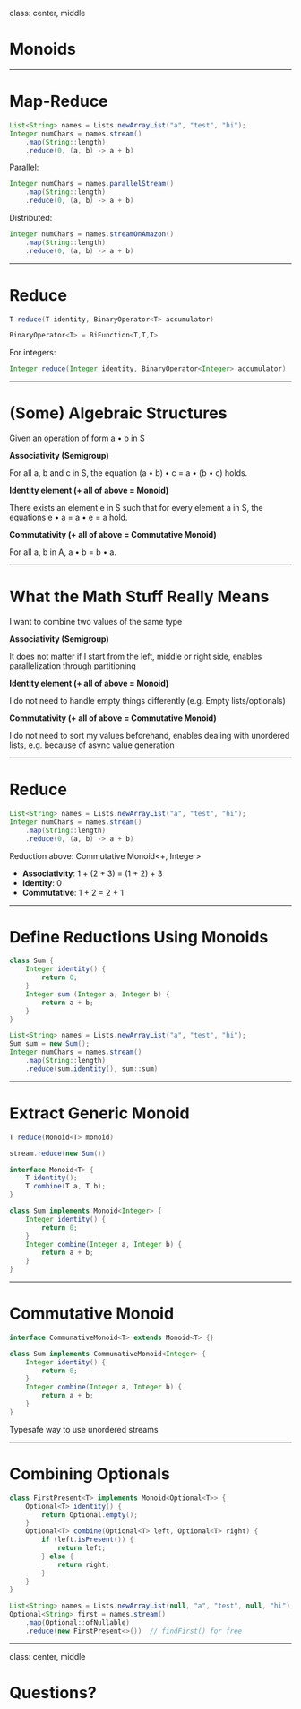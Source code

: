 class: center, middle

# Monoids

---

# Map-Reduce

```java
List<String> names = Lists.newArrayList("a", "test", "hi");
Integer numChars = names.stream()
    .map(String::length)
    .reduce(0, (a, b) -> a + b)
```
Parallel:
```java
Integer numChars = names.parallelStream()
    .map(String::length)
    .reduce(0, (a, b) -> a + b)
```

Distributed:
```java
Integer numChars = names.streamOnAmazon()
    .map(String::length)
    .reduce(0, (a, b) -> a + b)
```

---

# Reduce

```java
T reduce(T identity, BinaryOperator<T> accumulator)
```

```java
BinaryOperator<T> = BiFunction<T,T,T>
```


For integers:

```java
Integer reduce(Integer identity, BinaryOperator<Integer> accumulator)
```

---

# (Some) Algebraic Structures

Given an operation of form a • b in S

**Associativity (Semigroup)**

For all a, b and c in S, the equation (a • b) • c = a • (b • c) holds.

**Identity element (+ all of above = Monoid)**

There exists an element e in S such that for every element a in S, the equations e • a = a • e = a hold.

**Commutativity (+ all of above = Commutative Monoid)**

For all a, b in A, a • b = b • a.

---

# What the Math Stuff Really Means

I want to combine two values of the same type

**Associativity (Semigroup)**

It does not matter if I start from the left, middle or right side, enables parallelization through partitioning

**Identity element (+ all of above = Monoid)**

I do not need to handle empty things differently (e.g. Empty lists/optionals)

**Commutativity (+ all of above = Commutative Monoid)**

I do not need to sort my values beforehand, enables dealing with unordered lists, e.g. because of async value generation

---

# Reduce

```java
List<String> names = Lists.newArrayList("a", "test", "hi");
Integer numChars = names.stream()
    .map(String::length)
    .reduce(0, (a, b) -> a + b)
```

Reduction above: Commutative Monoid<+, Integer>

* **Associativity**: 1 + (2 + 3) = (1 + 2) + 3
* **Identity**: 0
* **Commutative**: 1 + 2 = 2 + 1

---

# Define Reductions Using Monoids

```java
class Sum {
    Integer identity() {
        return 0;
    }
    Integer sum (Integer a, Integer b) {
        return a + b;
    }
}
```

```java
List<String> names = Lists.newArrayList("a", "test", "hi");
Sum sum = new Sum();
Integer numChars = names.stream()
    .map(String::length)
    .reduce(sum.identity(), sum::sum)
```

---

# Extract Generic Monoid

```java
T reduce(Monoid<T> monoid)

stream.reduce(new Sum())
```

```java
interface Monoid<T> {
    T identity();
    T combine(T a, T b);
}
```

```java
class Sum implements Monoid<Integer> {
    Integer identity() {
        return 0;
    }
    Integer combine(Integer a, Integer b) {
        return a + b;
    }
}
```

---

# Commutative Monoid

```java
interface CommunativeMonoid<T> extends Monoid<T> {}
```

```java
class Sum implements CommunativeMonoid<Integer> {
    Integer identity() {
        return 0;
    }
    Integer combine(Integer a, Integer b) {
        return a + b;
    }
}
```

Typesafe way to use unordered streams

---

# Combining Optionals


```java
class FirstPresent<T> implements Monoid<Optional<T>> {
    Optional<T> identity() {
        return Optional.empty();
    }
    Optional<T> combine(Optional<T> left, Optional<T> right) {
        if (left.isPresent()) {
            return left;
        } else {
            return right;
        }
    }
}
```

```java
List<String> names = Lists.newArrayList(null, "a", "test", null, "hi");
Optional<String> first = names.stream()
    .map(Optional::ofNullable)
    .reduce(new FirstPresent<>())  // findFirst() for free
```

---

class: center, middle

# Questions?
